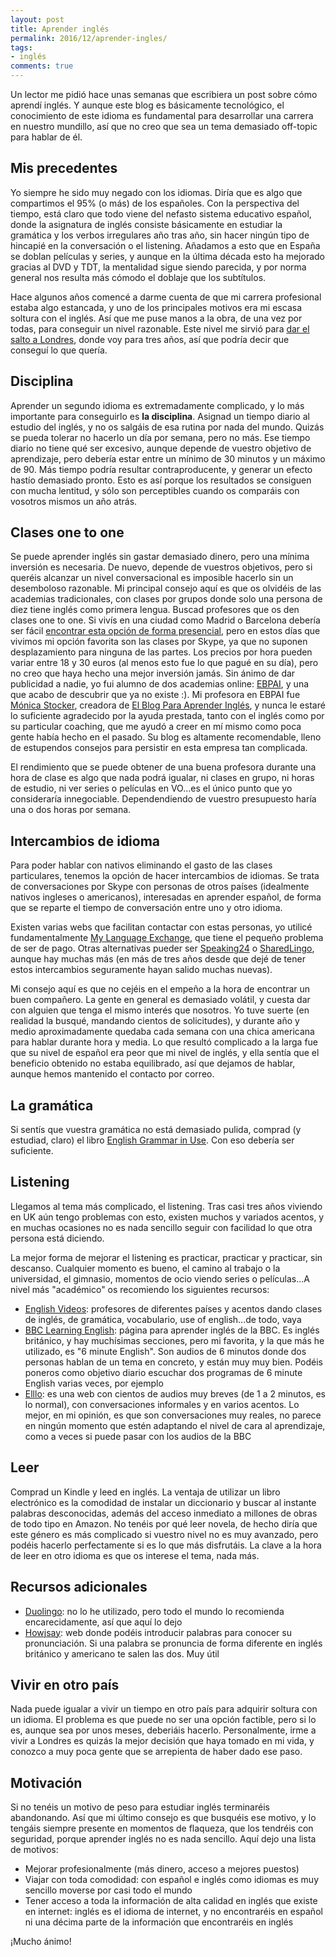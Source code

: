 ```yaml
---
layout: post
title: Aprender inglés
permalink: 2016/12/aprender-ingles/
tags:
- inglés
comments: true
---
```


Un lector me pidió hace unas semanas que escribiera un post sobre cómo aprendí inglés. Y aunque este blog es básicamente tecnológico, el conocimiento de este idioma es fundamental para desarrollar una carrera en nuestro mundillo, así que no creo que sea un tema demasiado off-topic para hablar de él.

## Mis precedentes

Yo siempre he sido muy negado con los idiomas. Diría que es algo que compartimos el 95% (o más) de los españoles. Con la perspectiva del tiempo, está claro que todo viene del nefasto sistema educativo español, donde la asignatura de inglés consiste básicamente en estudiar la gramática y los verbos irregulares año tras año, sin hacer ningún tipo de hincapié en la conversación o el listening. Añadamos a esto que en España se doblan películas y series, y aunque en la última década esto ha mejorado gracias al DVD y TDT, la mentalidad sigue siendo parecida, y por norma general nos resulta más cómodo el doblaje que los subtítulos.

<!--break-->

Hace algunos años comencé a darme cuenta de que mi carrera profesional estaba algo estancada, y uno de los principales motivos era mi escasa soltura con el inglés. Así que me puse manos a la obra, de una vez por todas, para conseguir un nivel razonable. Este nivel me sirvió para [dar el salto a Londres](/2015/04/trabajo-londres/), donde voy para tres años, así que podría decir que conseguí lo que quería.

## Disciplina

Aprender un segundo idioma es extremadamente complicado, y lo más importante para conseguirlo es **la disciplina**. Asignad un tiempo diario al estudio del inglés, y no os salgáis de esa rutina por nada del mundo. Quizás se pueda tolerar no hacerlo un día por semana, pero no más. Ese tiempo diario no tiene qué ser excesivo, aunque depende de vuestro objetivo de aprendizaje, pero debería estar entre un mínimo de 30 minutos y un máximo de 90. Más tiempo podría resultar contraproducente, y generar un efecto hastío demasiado pronto. Esto es así porque los resultados se consiguen con mucha lentitud, y sólo son perceptibles cuando os comparáis con vosotros mismos un año atrás.

## Clases one to one

Se puede aprender inglés sin gastar demasiado dinero, pero una mínima inversión es necesaria. De nuevo, depende de vuestros objetivos, pero si queréis alcanzar un nivel conversacional es imposible hacerlo sin un desemboloso razonable. Mi principal consejo aquí es que os olvidéis de las academias tradicionales, con clases por grupos donde solo una persona de diez tiene inglés como primera lengua. Buscad profesores que os den clases one to one. Si vivís en una ciudad como Madrid o Barcelona debería ser fácil [encontrar esta opción de forma presencial](https://www.tusclasesparticulares.com/), pero en estos días que vivimos mi opción favorita son las clases por Skype, ya que no suponen desplazamiento para ninguna de las partes. Los precios por hora pueden variar entre 18 y 30 euros (al menos esto fue lo que pagué en su día), pero no creo que haya hecho una mejor inversión jamás. Sin ánimo de dar publicidad a nadie, yo fui alumno de dos academias online: [EBPAI](http://www.ebpai.com/), y una que acabo de descubrir que ya no existe :). Mi profesora en EBPAI fue [Mónica Stocker](https://twitter.com/monicats), creadora de [El Blog Para Aprender Inglés](http://elblogdelingles.blogspot.com.es/), y nunca le estaré lo suficiente agradecido por la ayuda prestada, tanto con el inglés como por su particular coaching, que me ayudó a creer en mí mismo como poca gente había hecho en el pasado. Su blog es altamente recomendable, lleno de estupendos consejos para persistir en esta empresa tan complicada.

El rendimiento que se puede obtener de una buena profesora durante una hora de clase es algo que nada podrá igualar, ni clases en grupo, ni horas de estudio, ni ver series o películas en VO...es el único punto que yo consideraría innegociable. Dependendiendo de vuestro presupuesto haría una o dos horas por semana.

## Intercambios de idioma

Para poder hablar con nativos eliminando el gasto de las clases particulares, tenemos la opción de hacer intercambios de idiomas. Se trata de conversaciones por Skype con personas de otros países (idealmente nativos ingleses o americanos), interesadas en aprender español, de forma que se reparte el tiempo de conversación entre uno y otro idioma.

Existen varias webs que facilitan contactar con estas personas, yo utilicé fundamentalmente [My Language Exchange](https://www.mylanguageexchange.com/), que tiene el pequeño problema de ser de pago. Otras alternativas pueder ser [Speaking24](http://www.speaking24.com/) o [SharedLingo](https://sharedlingo.com/), aunque hay muchas más (en más de tres años desde que dejé de tener estos intercambios seguramente hayan salido muchas nuevas).

Mi consejo aquí es que no cejéis en el empeño a la hora de encontrar un buen compañero. La gente en general es demasiado volátil, y cuesta dar con alguien que tenga el mismo interés que nosotros. Yo tuve suerte (en realidad la busqué, mandando cientos de solicitudes), y durante año y medio aproximadamente quedaba cada semana con una chica americana para hablar durante hora y media. Lo que resultó complicado a la larga fue que su nivel de español era peor que mi nivel de inglés, y ella sentía que el beneficio obtenido no estaba equilibrado, así que dejamos de hablar, aunque hemos mantenido el contacto por correo.

## La gramática

Si sentís que vuestra gramática no está demasiado pulida, comprad (y estudiad, claro) el libro [English Grammar in Use](https://www.amazon.es/English-Grammar-Answers-Interactive-eBook/dp/1107539331/ref=sr_1_1). Con eso debería ser suficiente.

## Listening

Llegamos al tema más complicado, el listening. Tras casi tres años viviendo en UK aún tengo problemas con esto, existen muchos y variados acentos, y en muchas ocasiones no es nada sencillo seguir con facilidad lo que otra persona está diciendo.

La mejor forma de mejorar el listening es practicar, practicar y practicar, sin descanso. Cualquier momento es bueno, el camino al trabajo o la universidad, el gimnasio, momentos de ocio viendo series o películas...A nivel más "académico" os recomiendo los siguientes recursos:

* [English Videos](http://www.engvid.com/): profesores de diferentes países y acentos dando clases de inglés, de gramática, vocabulario, use of english...de todo, vaya
* [BBC Learning English](http://www.bbc.co.uk/learningenglish/): página para aprender inglés de la BBC. Es inglés británico, y hay muchísimas secciones, pero mi favorita, y la que más he utilizado, es "6 minute English". Son audios de 6 minutos donde dos personas hablan de un tema en concreto, y están muy muy bien. Podéis poneros como objetivo diario escuchar dos programas de 6 minute English varias veces, por ejemplo
* [Elllo](http://www.elllo.org/): es una web con cientos de audios muy breves (de 1 a 2 minutos, es lo normal), con conversaciones informales y en varios acentos. Lo mejor, en mi opinión, es que son conversaciones muy reales, no parece en ningún momento que estén adaptando el nivel de cara al aprendizaje, como a veces si puede pasar con los audios de la BBC

## Leer

Comprad un Kindle y leed en inglés. La ventaja de utilizar un libro electrónico es la comodidad de instalar un diccionario y buscar al instante palabras desconocidas, además del acceso inmediato a millones de obras de todo tipo en Amazon. No tenéis por qué leer novela, de hecho diría que este género es más complicado si vuestro nivel no es muy avanzado, pero podéis hacerlo perfectamente si es lo que más disfrutáis. La clave a la hora de leer en otro idioma es que os interese el tema, nada más.

## Recursos adicionales

* [Duolingo](https://es.duolingo.com/): no lo he utilizado, pero todo el mundo lo recomienda encarecidamente, así que aquí lo dejo
* [Howjsay](http://www.howjsay.com/): web donde podéis introducir palabras para conocer su pronunciación. Si una palabra se pronuncia de forma diferente en inglés británico y americano te salen las dos. Muy útil

## Vivir en otro país

Nada puede igualar a vivir un tiempo en otro país para adquirir soltura con un idioma. El problema es que puede no ser una opción factible, pero si lo es, aunque sea por unos meses, deberiáis hacerlo. Personalmente, irme a vivir a Londres es quizás la mejor decisión que haya tomado en mi vida, y conozco a muy poca gente que se arrepienta de haber dado ese paso.

## Motivación

Si no tenéis un motivo de peso para estudiar inglés terminaréis abandonando. Así que mi último consejo es que busquéis ese motivo, y lo tengáis siempre presente en momentos de flaqueza, que los tendréis con seguridad, porque aprender inglés no es nada sencillo. Aquí dejo una lista de motivos:

* Mejorar profesionalmente (más dinero, acceso a mejores puestos)
* Viajar con toda comodidad: con español e inglés como idiomas es muy sencillo moverse por casi todo el mundo
* Tener acceso a toda la información de alta calidad en inglés que existe en internet: inglés es el idioma de internet, y no encontraréis en español ni una décima parte de la información que encontraréis en inglés

¡Mucho ánimo!
